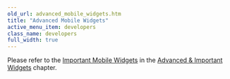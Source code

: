 ```yaml
---
old_url: advanced_mobile_widgets.htm
title: "Advanced Mobile Widgets"
active_menu_item: developers
class_name: developers
full_width: true
---
```



Please refer to the [Important Mobile Widgets](/developers/documentation/product-guide/advanced-important-widgets/important-mobile-widgets/) in the [Advanced & Important Widgets](/developers/documentation/product-guide/advanced-important-widgets/) chapter.

